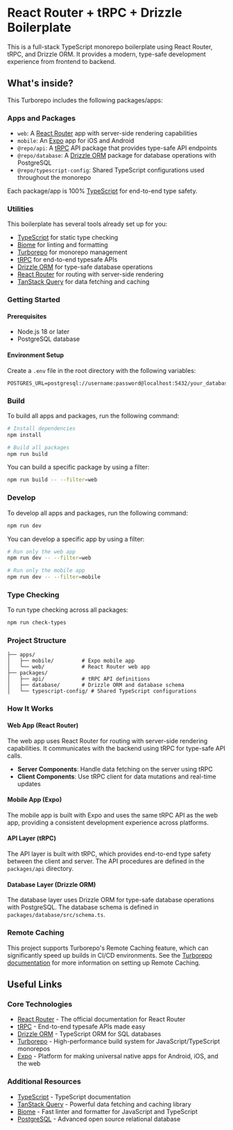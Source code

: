 # React Router + tRPC + Drizzle Boilerplate

This is a full-stack TypeScript monorepo boilerplate using React Router, tRPC, and Drizzle ORM. It provides a modern, type-safe development experience from frontend to backend.

## What's inside?

This Turborepo includes the following packages/apps:

### Apps and Packages

- `web`: A [React Router](https://reactrouter.com/) app with server-side rendering capabilities
- `mobile`: An [Expo](https://expo.dev/) app for iOS and Android
- `@repo/api`: A [tRPC](https://trpc.io/) API package that provides type-safe API endpoints
- `@repo/database`: A [Drizzle ORM](https://orm.drizzle.team/) package for database operations with PostgreSQL
- `@repo/typescript-config`: Shared TypeScript configurations used throughout the monorepo

Each package/app is 100% [TypeScript](https://www.typescriptlang.org/) for end-to-end type safety.

### Utilities

This boilerplate has several tools already set up for you:

- [TypeScript](https://www.typescriptlang.org/) for static type checking
- [Biome](https://biomejs.dev/) for linting and formatting
- [Turborepo](https://turbo.build/repo) for monorepo management
- [tRPC](https://trpc.io/) for end-to-end typesafe APIs
- [Drizzle ORM](https://orm.drizzle.team/) for type-safe database operations
- [React Router](https://reactrouter.com/) for routing with server-side rendering
- [TanStack Query](https://tanstack.com/query) for data fetching and caching

### Getting Started

#### Prerequisites

- Node.js 18 or later
- PostgreSQL database

#### Environment Setup

Create a `.env` file in the root directory with the following variables:

```
POSTGRES_URL=postgresql://username:password@localhost:5432/your_database
```

### Build

To build all apps and packages, run the following command:

```sh
# Install dependencies
npm install

# Build all packages
npm run build
```

You can build a specific package by using a filter:

```sh
npm run build -- --filter=web
```

### Develop

To develop all apps and packages, run the following command:

```sh
npm run dev
```

You can develop a specific app by using a filter:

```sh
# Run only the web app
npm run dev -- --filter=web

# Run only the mobile app
npm run dev -- --filter=mobile
```

### Type Checking

To run type checking across all packages:

```sh
npm run check-types
```

### Project Structure

```
├── apps/
│   ├── mobile/         # Expo mobile app
│   └── web/            # React Router web app
├── packages/
│   ├── api/            # tRPC API definitions
│   ├── database/       # Drizzle ORM and database schema
│   └── typescript-config/ # Shared TypeScript configurations
```

### How It Works

#### Web App (React Router)

The web app uses React Router for routing with server-side rendering capabilities. It communicates with the backend using tRPC for type-safe API calls.

- **Server Components**: Handle data fetching on the server using tRPC
- **Client Components**: Use tRPC client for data mutations and real-time updates

#### Mobile App (Expo)

The mobile app is built with Expo and uses the same tRPC API as the web app, providing a consistent development experience across platforms.

#### API Layer (tRPC)

The API layer is built with tRPC, which provides end-to-end type safety between the client and server. The API procedures are defined in the `packages/api` directory.

#### Database Layer (Drizzle ORM)

The database layer uses Drizzle ORM for type-safe database operations with PostgreSQL. The database schema is defined in `packages/database/src/schema.ts`.

### Remote Caching

This project supports Turborepo's Remote Caching feature, which can significantly speed up builds in CI/CD environments. See the [Turborepo documentation](https://turbo.build/repo/docs/core-features/remote-caching) for more information on setting up Remote Caching.

## Useful Links

### Core Technologies

- [React Router](https://reactrouter.com/en/main) - The official documentation for React Router
- [tRPC](https://trpc.io/docs) - End-to-end typesafe APIs made easy
- [Drizzle ORM](https://orm.drizzle.team/docs/overview) - TypeScript ORM for SQL databases
- [Turborepo](https://turbo.build/repo/docs) - High-performance build system for JavaScript/TypeScript monorepos
- [Expo](https://docs.expo.dev/) - Platform for making universal native apps for Android, iOS, and the web

### Additional Resources

- [TypeScript](https://www.typescriptlang.org/docs/) - TypeScript documentation
- [TanStack Query](https://tanstack.com/query/latest/docs/react/overview) - Powerful data fetching and caching library
- [Biome](https://biomejs.dev/guides/) - Fast linter and formatter for JavaScript and TypeScript
- [PostgreSQL](https://www.postgresql.org/docs/) - Advanced open source relational database
